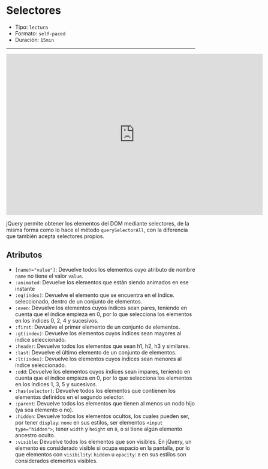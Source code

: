# Selectores

* Tipo: `lectura`
* Formato: `self-paced`
* Duración: `15min`

***

<iframe src="https://goo.gl/Fw6zEe" frameborder="0" width="684" height="430"
allowfullscreen="true" mozallowfullscreen="true" webkitallowfullscreen="true">
</iframe>

jQuery permite obtener los elementos del DOM mediante selectores, de la misma
forma como lo hace el método `querySelectorAll`, con la diferencia que también
acepta selectores propios.

## Atributos

* `[name!="value"]`: Devuelve todos los elementos cuyo atributo de nombre
  `name` no tiene el valor `value`.
* `:animated`: Devuelve los elementos que están siendo animados en ese instante
* `:eq(index)`: Devuelve el elemento que se encuentra en el índice.
  seleccionado, dentro de un conjunto de elementos.
* `:even`: Devuelve los elementos cuyos índices sean pares, teniendo en cuenta
  que el índice empieza en 0, por lo que selecciona los elementos en los índices
  0, 2, 4 y sucesivos.
* `:first`: Devuelve el primer elemento de un conjunto de elementos.
* `:gt(index)`: Devuelve los elementos cuyos índices sean mayores al índice
  seleccionado.
* `:header`: Devuelve todos los elementos que sean h1, h2, h3 y similares.
* `:last`: Devuelve el último elemento de un conjunto de elementos.
* `:lt(index)`: Devuelve los elementos cuyos índices sean menores al índice
  seleccionado.
* `:odd`: Devuelve los elementos cuyos índices sean impares, teniendo en
  cuenta que el índice empieza en 0, por lo que selecciona los elementos en los
  índices 1, 3, 5 y sucesivos.
* `:has(selector)`: Devuelve todos los elementos que contienen los elementos
  definidos en el segundo selector.
* `:parent`: Devuelve todos los elementos que tienen al menos un nodo hijo (ya
  sea elemento o no).
* `:hidden`: Devuelve todos los elementos ocultos, los cuales pueden ser, por
  tener `display`: `none` en sus estilos, ser elementos `<input type="hidden">`,
  tener `width` y `height` en `0`, o si tiene algún elemento ancestro oculto.
* `:visible`: Devuelve todos los elementos que son visibles. En jQuery, un
  elemento es considerado visible si ocupa espacio en la pantalla, por lo que
  elementos con `visibility`: `hidden` u `opacity`: `0` en sus estilos son
  considerados elementos visibles.
